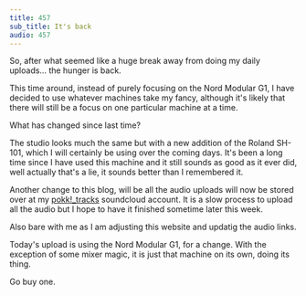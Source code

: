 ```yaml
---
title: 457
sub_title: It's back
audio: 457
---
```


So, after what seemed like a huge break away from doing my daily uploads… the hunger is back.

This time around, instead of purely focusing on the Nord Modular G1, I have decided to use whatever machines take my fancy, although it's likely that there will still be a focus on one particular machine at a time.

What has changed since last time? 

The studio looks much the same but with a new addition of the Roland SH-101, which I will certainly be using over the coming days. It's been a long time since I have used this machine and it still sounds as good as it ever did, well actually that's a lie, it sounds better than I remembered it.

Another change to this blog, will be all the audio uploads will now be stored over at my <a href="https://soundcloud.com/my pokk!_tracks/sets/wwwmono-logorg-01012012-onwards">pokk!_tracks</a> soundcloud account. It is a slow process to upload all the audio but I hope to have it finished sometime later this week. 

Also bare with me as I am adjusting this website and updatig the audio links.

Today's upload is using the Nord Modular G1, for a change. With the exception of some mixer magic, it is just that machine on its own, doing its thing.

Go buy one.